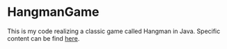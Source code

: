 # HangmanGame
This is my code realizing a classic game called Hangman in Java. Specific content can be find [here](https://web.stanford.edu/class/archive/cs/cs106a/cs106a.1124/handouts/200%20Assignment%204.pdf).
